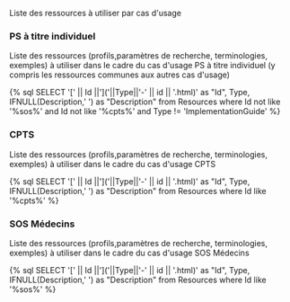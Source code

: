 Liste des ressources à utiliser par cas d'usage

### PS à titre individuel

Liste des ressources (profils,paramètres de recherche, terminologies, exemples) à utiliser dans le cadre du cas d'usage PS à titre individuel (y compris les ressources communes aux autres cas d'usage)

{% sql SELECT '[' || Id ||']('||Type||'-' || id || '.html)' as "Id", Type, IFNULL(Description,' ') as "Description" from Resources
where Id not like '%sos%' and  Id not like '%cpts%' and Type != 'ImplementationGuide' %}

### CPTS

Liste des ressources (profils,paramètres de recherche, terminologies, exemples) à utiliser dans le cadre du cas d'usage CPTS

{% sql SELECT '[' || Id ||']('||Type||'-' || id || '.html)' as "Id", Type, IFNULL(Description,' ') as "Description" from Resources
where Id like '%cpts%' %}

### SOS Médecins

Liste des ressources (profils,paramètres de recherche, terminologies, exemples) à utiliser dans le cadre du cas d'usage SOS Médecins

{% sql SELECT '[' || Id ||']('||Type||'-' || id || '.html)' as "Id", Type, IFNULL(Description,' ') as "Description" from Resources
where Id like '%sos%'  %}

